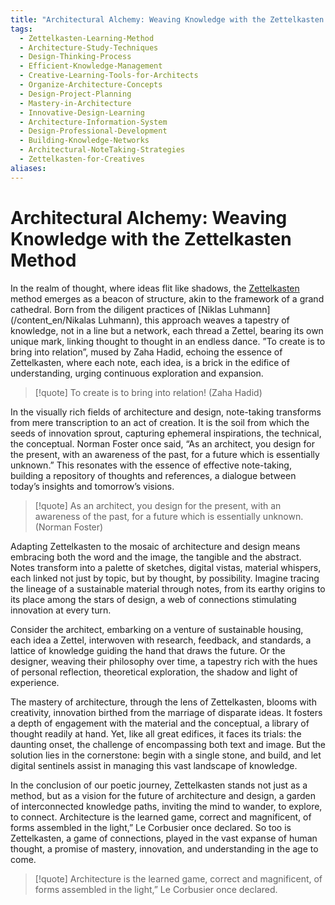 ```yaml
---
title: "Architectural Alchemy: Weaving Knowledge with the Zettelkasten Method"
tags:
  - Zettelkasten-Learning-Method
  - Architecture-Study-Techniques
  - Design-Thinking-Process
  - Efficient-Knowledge-Management
  - Creative-Learning-Tools-for-Architects
  - Organize-Architecture-Concepts
  - Design-Project-Planning
  - Mastery-in-Architecture
  - Innovative-Design-Learning
  - Architecture-Information-System
  - Design-Professional-Development
  - Building-Knowledge-Networks
  - Architectural-NoteTaking-Strategies
  - Zettelkasten-for-Creatives
aliases:
---
```


# Architectural Alchemy: Weaving Knowledge with the Zettelkasten Method


In the realm of thought, where ideas flit like shadows, the [Zettelkasten](/content_en/Zettlekasten) method emerges as a beacon of structure, akin to the framework of a grand cathedral. Born from the diligent practices of [Niklas Luhmann](/content_en/Nikalas Luhmann), this approach weaves a tapestry of knowledge, not in a line but a network, each thread a Zettel, bearing its own unique mark, linking thought to thought in an endless dance. ”To create is to bring into relation”, mused by Zaha Hadid, echoing the essence of Zettelkasten, where each note, each idea, is a brick in the edifice of understanding, urging continuous exploration and expansion.

>[!quote] To create is to bring into relation! (Zaha Hadid)

In the visually rich fields of architecture and design, note-taking transforms from mere transcription to an act of creation. It is the soil from which the seeds of innovation sprout, capturing ephemeral inspirations, the technical, the conceptual. Norman Foster once said, “As an architect, you design for the present, with an awareness of the past, for a future which is essentially unknown.” This resonates with the essence of effective note-taking, building a repository of thoughts and references, a dialogue between today’s insights and tomorrow’s visions.

>[!quote] As an architect, you design for the present, with an awareness of the past, for a future which is essentially unknown. (Norman Foster)

Adapting Zettelkasten to the mosaic of architecture and design means embracing both the word and the image, the tangible and the abstract. Notes transform into a palette of sketches, digital vistas, material whispers, each linked not just by topic, but by thought, by possibility. Imagine tracing the lineage of a sustainable material through notes, from its earthy origins to its place among the stars of design, a web of connections stimulating innovation at every turn.

Consider the architect, embarking on a venture of sustainable housing, each idea a Zettel, interwoven with research, feedback, and standards, a lattice of knowledge guiding the hand that draws the future. Or the designer, weaving their philosophy over time, a tapestry rich with the hues of personal reflection, theoretical exploration, the shadow and light of experience.

The mastery of architecture, through the lens of Zettelkasten, blooms with creativity, innovation birthed from the marriage of disparate ideas. It fosters a depth of engagement with the material and the conceptual, a library of thought readily at hand. Yet, like all great edifices, it faces its trials: the daunting onset, the challenge of encompassing both text and image. But the solution lies in the cornerstone: begin with a single stone, and build, and let digital sentinels assist in managing this vast landscape of knowledge.

In the conclusion of our poetic journey, Zettelkasten stands not just as a method, but as a vision for the future of architecture and design, a garden of interconnected knowledge paths, inviting the mind to wander, to explore, to connect. Architecture is the learned game, correct and magnificent, of forms assembled in the light,” Le Corbusier once declared. So too is Zettelkasten, a game of connections, played in the vast expanse of human thought, a promise of mastery, innovation, and understanding in the age to come.

>[!quote] Architecture is the learned game, correct and magnificent, of forms assembled in the light,” Le Corbusier once declared. 

